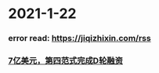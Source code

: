
# 2021-1-22

### error read: https://jiqizhixin.com/rss

### [7亿美元，第四范式完成D轮融资](https://www.jiqizhixin.com/articles/2021-01-22)

 